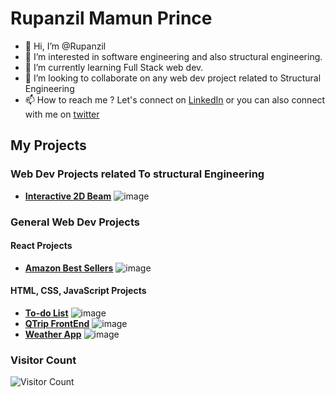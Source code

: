 # Rupanzil Mamun Prince
- 👋 Hi, I’m @Rupanzil
- 👀 I’m interested in software engineering and also structural engineering.
- 🌱 I’m currently learning Full Stack web dev.
- 💞️ I’m looking to collaborate on any web dev project related to Structural Engineering
- 📫 How to reach me ? Let's connect on [LinkedIn](https://www.linkedin.com/in/rupanzil-mamun-prince/) or you can also connect with me on [twitter](https://twitter.com/structuralCoder)

## My Projects
### Web Dev Projects related To structural Engineering
- **[Interactive 2D Beam](https://rupanzil.github.io/interactive-beam/)**
![image](https://github.com/user-attachments/assets/843df2ce-f1dc-4645-9d16-f0bc373a23fd)
### General Web Dev Projects
#### React Projects
- **[Amazon Best Sellers](https://react-amazon-sellers.netlify.app/)**
![image](https://github.com/user-attachments/assets/f179712a-dd05-48bf-bc2b-3765d0221894)
#### HTML, CSS, JavaScript Projects
-  **[To-do List](https://rupanzil.github.io/to-do-app/)**
![image](https://github.com/user-attachments/assets/cd81215c-1e8f-43dc-a864-ab69c49a4b2d)
- **[QTrip FrontEnd](https://rupanzilmamunprince-me-qtripstatic.vercel.app/)**
![image](https://github.com/user-attachments/assets/cd64573b-6e00-4017-a3c6-219721284c9b)
- **[Weather App](https://rupanzil.github.io/weather-app/)**
![image](https://github.com/user-attachments/assets/50386485-16a6-4ffc-b96d-cd00ef48364b)



### Visitor Count
![Visitor Count](https://profile-counter.glitch.me/Rupanzil/count.svg)
<!---
Rupanzil/Rupanzil is a ✨ special ✨ repository because its `README.md` (this file) appears on your GitHub profile.
You can click the Preview link to take a look at your changes.
--->
